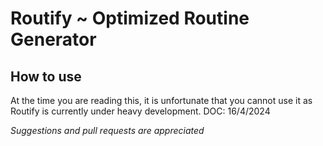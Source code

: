 
# Routify ~ Optimized Routine Generator

## How to use
At the time you are reading this, it is unfortunate that you cannot use it as Routify is currently under heavy development. 
DOC: 16/4/2024


*Suggestions and pull requests are appreciated*

